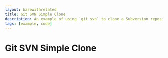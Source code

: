 ```yaml
---
layout: barewithrelated
title: Git SVN Simple Clone
description: An example of using `git svn` to clone a Subversion repository.
tags: [example, code]
---
```


# Git SVN Simple Clone

<LINK>
